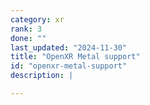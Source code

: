 ```yaml
---
category: xr
rank: 3
done: ""
last_updated: "2024-11-30"
title: "OpenXR Metal support"
id: "openxr-metal-support"
description: |

---
```

